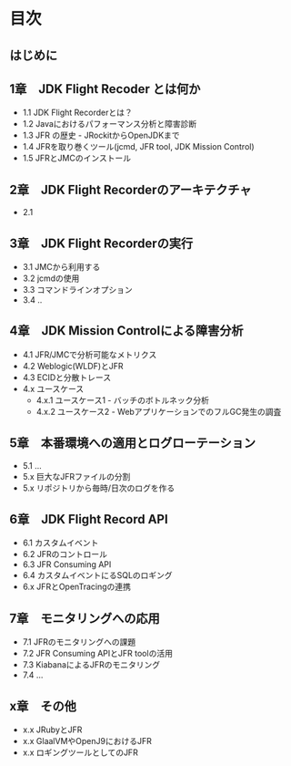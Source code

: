 # 目次

## はじめに

## 1章　JDK Flight Recoder とは何か

- 1.1 JDK Flight Recorderとは？
- 1.2 Javaにおけるパフォーマンス分析と障害診断
- 1.3 JFR の歴史 - JRockitからOpenJDKまで
- 1.4 JFRを取り巻くツール(jcmd, JFR tool, JDK Mission Control)
- 1.5 JFRとJMCのインストール

## 2章　JDK Flight Recorderのアーキテクチャ

- 2.1 

## 3章　JDK Flight Recorderの実行

- 3.1 JMCから利用する
- 3.2 jcmdの使用
- 3.3 コマンドラインオプション
- 3.4 ..

## 4章　JDK Mission Controlによる障害分析

- 4.1 JFR/JMCで分析可能なメトリクス
- 4.2 Weblogic(WLDF)とJFR
- 4.3 ECIDと分散トレース
- 4.x ユースケース
    - 4.x.1 ユースケース1 - バッチのボトルネック分析
    - 4.x.2 ユースケース2 - WebアプリケーションでのフルGC発生の調査

## 5章　本番環境への適用とログローテーション

- 5.1 ...
- 5.x 巨大なJFRファイルの分割
- 5.x リポジトリから毎時/日次のログを作る

## 6章　JDK Flight Record API

- 6.1 カスタムイベント
- 6.2 JFRのコントロール
- 6.3 JFR Consuming API
- 6.4 カスタムイベントにるSQLのロギング
- 6.x JFRとOpenTracingの連携

## 7章　モニタリングへの応用

- 7.1 JFRのモニタリングへの課題
- 7.2 JFR Consuming APIとJFR toolの活用
- 7.3 KiabanaによるJFRのモニタリング
- 7.4 ...

## x章　その他

- x.x JRubyとJFR
- x.x GlaalVMやOpenJ9におけるJFR
- x.x ロギングツールとしてのJFR
